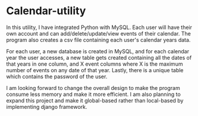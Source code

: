 # Calendar-utility

In this utility, I have integrated Python with MySQL. Each user will have their own account and can add/delete/update/view events of their calendar. The program also creates a csv file containing each user's calendar years data.

For each user, a new database is created in MySQL, and for each calendar year the user accesses, a new table gets created containing all the dates of that years in one column, and X event columns where X is the maximum number of events on any date of that year. Lastly, there is a unique table which contains the password of the user.

I am looking forward to change the overall design to make the program consume less memory and make it more efficient. I am also planning to expand this project and make  it global-based rather than local-based by implementing django framework.
